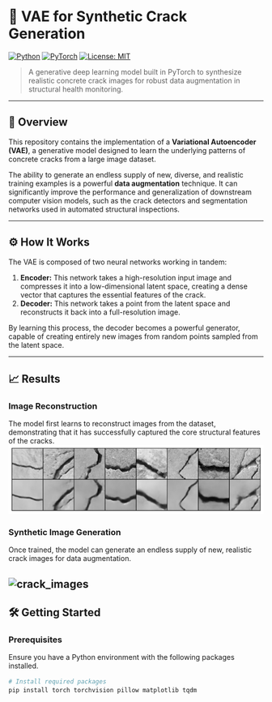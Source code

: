 # 🤖 VAE for Synthetic Crack Generation

[![Python](https://img.shields.io/badge/Python-3.8+-blue?logo=python)](https://www.python.org/)
[![PyTorch](https://img.shields.io/badge/PyTorch-1.12+-ee4c2c?logo=pytorch)](https://pytorch.org/)
[![License: MIT](https://img.shields.io/badge/License-MIT-green.svg)](https://opensource.org/licenses/MIT)

> A generative deep learning model built in PyTorch to synthesize realistic concrete crack images for robust data augmentation in structural health monitoring.

---

## 📌 Overview

This repository contains the implementation of a **Variational Autoencoder (VAE)**, a generative model designed to learn the underlying patterns of concrete cracks from a large image dataset.

The ability to generate an endless supply of new, diverse, and realistic training examples is a powerful **data augmentation** technique. It can significantly improve the performance and generalization of downstream computer vision models, such as the crack detectors and segmentation networks used in automated structural inspections.

---

## ⚙️ How It Works

The VAE is composed of two neural networks working in tandem:
1.  **Encoder:** This network takes a high-resolution input image and compresses it into a low-dimensional latent space, creating a dense vector that captures the essential features of the crack.
2.  **Decoder:** This network takes a point from the latent space and reconstructs it back into a full-resolution image.

By learning this process, the decoder becomes a powerful generator, capable of creating entirely new images from random points sampled from the latent space.

---

## 📈 Results

### Image Reconstruction
The model first learns to reconstruct images from the dataset, demonstrating that it has successfully captured the core structural features of the cracks.
![vae_reconstruction](vae_reconstruction_comparison.png)

### Synthetic Image Generation
Once trained, the model can generate an endless supply of new, realistic crack images for data augmentation.

![crack_images](ssynthetic_crack_images.png)
---

## 🛠️ Getting Started

### Prerequisites
Ensure you have a Python environment with the following packages installed.

```bash
# Install required packages
pip install torch torchvision pillow matplotlib tqdm
